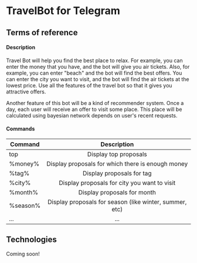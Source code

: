 # TravelBot for Telegram


## Terms of reference
#### Description
Travel Bot will help you find the best place to relax. For example, you can enter the money that you have, and the bot will give you air tickets. Also, for example, you can enter "beach" and the bot will find the best offers. You can enter the city you want to visit, and the bot will find the air tickets at the lowest price. Use all the features of the travel bot so that it gives you attractive offers.

Another feature of this bot will be a kind of recommender system. Once a day, each user will receive an offer to visit some place. This place will be calculated using bayesian network depends on user's recent requests.
#### Commands
| Command       | Description   |
| ------------- |:-------------:|
| top           | Display top proposals |
| %money%       | Display proposals for which there is enough money |
| %tag%         | Display proposals for tag |
| %city%         | Display proposals for city you want to visit |
| %month%         | Display proposals for month |
| %season%        | Display proposals for season (like winter, summer, etc) |
| ...        | ... |

## Technologies
Coming soon!

